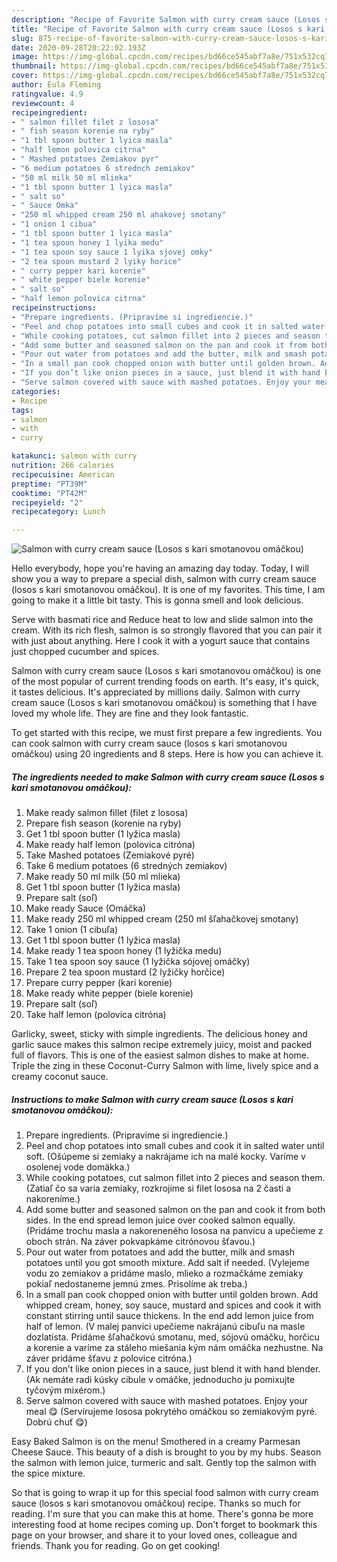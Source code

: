 ```yaml
---
description: "Recipe of Favorite Salmon with curry cream sauce (Losos s kari smotanovou omáčkou)"
title: "Recipe of Favorite Salmon with curry cream sauce (Losos s kari smotanovou omáčkou)"
slug: 875-recipe-of-favorite-salmon-with-curry-cream-sauce-losos-s-kari-smotanovou-omackou
date: 2020-09-28T20:22:02.193Z
image: https://img-global.cpcdn.com/recipes/bd66ce545abf7a8e/751x532cq70/salmon-with-curry-cream-sauce-losos-s-kari-smotanovou-omackou-recipe-main-photo.jpg
thumbnail: https://img-global.cpcdn.com/recipes/bd66ce545abf7a8e/751x532cq70/salmon-with-curry-cream-sauce-losos-s-kari-smotanovou-omackou-recipe-main-photo.jpg
cover: https://img-global.cpcdn.com/recipes/bd66ce545abf7a8e/751x532cq70/salmon-with-curry-cream-sauce-losos-s-kari-smotanovou-omackou-recipe-main-photo.jpg
author: Eula Fleming
ratingvalue: 4.9
reviewcount: 4
recipeingredient:
- " salmon fillet filet z lososa"
- " fish season korenie na ryby"
- "1 tbl spoon butter 1 lyica masla"
- "half lemon polovica citrna"
- " Mashed potatoes Zemiakov pyr"
- "6 medium potatoes 6 strednch zemiakov"
- "50 ml milk 50 ml mlieka"
- "1 tbl spoon butter 1 lyica masla"
- " salt so"
- " Sauce Omka"
- "250 ml whipped cream 250 ml ahakovej smotany"
- "1 onion 1 cibua"
- "1 tbl spoon butter 1 lyica masla"
- "1 tea spoon honey 1 lyika medu"
- "1 tea spoon soy sauce 1 lyika sjovej omky"
- "2 tea spoon mustard 2 lyiky horice"
- " curry pepper kari korenie"
- " white pepper biele korenie"
- " salt so"
- "half lemon polovica citrna"
recipeinstructions:
- "Prepare ingredients. (Pripravíme si ingrediencie.)"
- "Peel and chop potatoes into small cubes and cook it in salted water until soft. (Ošúpeme si zemiaky a nakrájame ich na malé kocky. Varíme v osolenej vode domäkka.)"
- "While cooking potatoes, cut salmon fillet into 2 pieces and season them. (Zatiaľ čo sa varia zemiaky, rozkrojíme si filet lososa na 2 časti a nakoreníme.)"
- "Add some butter and seasoned salmon on the pan and cook it from both sides. In the end spread lemon juice over cooked salmon equally. (Pridáme trochu masla a nakoreneného lososa na panvicu a upečieme z oboch strán. Na záver pokvapkáme citrónovou šťavou.)"
- "Pour out water from potatoes and add the butter, milk and smash potatoes until you got smooth mixture. Add salt if needed. (Vylejeme vodu zo zemiakov a pridáme maslo, mlieko a rozmačkáme zemiaky pokiaľ nedostaneme jemnú zmes. Prisolíme ak treba.)"
- "In a small pan cook chopped onion with butter until golden brown. Add whipped cream, honey, soy sauce, mustard and spices and cook it with constant stirring until sauce thickens. In the end add lemon juice from half of lemon. (V malej panvici upečieme nakrájanú cibuľu na masle dozlatista. Pridáme šľahačkovú smotanu, med, sójovú omáčku, horčicu a korenie a varíme za stáleho miešania kým nám omáčka nezhustne. Na záver pridáme šťavu z polovice citróna.)"
- "If you don’t like onion pieces in a sauce, just blend it with hand blender. (Ak nemáte radi kúsky cibule v omáčke, jednoducho ju pomixujte tyčovým mixérom.)"
- "Serve salmon covered with sauce with mashed potatoes. Enjoy your meal 😋 (Servírujeme lososa pokrytého omáčkou so zemiakovým pyré. Dobrú chuť 😋)"
categories:
- Recipe
tags:
- salmon
- with
- curry

katakunci: salmon with curry 
nutrition: 266 calories
recipecuisine: American
preptime: "PT39M"
cooktime: "PT42M"
recipeyield: "2"
recipecategory: Lunch

---
```



![Salmon with curry cream sauce (Losos s kari smotanovou omáčkou)](https://img-global.cpcdn.com/recipes/bd66ce545abf7a8e/751x532cq70/salmon-with-curry-cream-sauce-losos-s-kari-smotanovou-omackou-recipe-main-photo.jpg)

Hello everybody, hope you're having an amazing day today. Today, I will show you a way to prepare a special dish, salmon with curry cream sauce (losos s kari smotanovou omáčkou). It is one of my favorites. This time, I am going to make it a little bit tasty. This is gonna smell and look delicious.

Serve with basmati rice and Reduce heat to low and slide salmon into the cream. With its rich flesh, salmon is so strongly flavored that you can pair it with just about anything. Here I cook it with a yogurt sauce that contains just chopped cucumber and spices.

Salmon with curry cream sauce (Losos s kari smotanovou omáčkou) is one of the most popular of current trending foods on earth. It's easy, it's quick, it tastes delicious. It's appreciated by millions daily. Salmon with curry cream sauce (Losos s kari smotanovou omáčkou) is something that I have loved my whole life. They are fine and they look fantastic.


To get started with this recipe, we must first prepare a few ingredients. You can cook salmon with curry cream sauce (losos s kari smotanovou omáčkou) using 20 ingredients and 8 steps. Here is how you can achieve it.

<!--inarticleads1-->

##### The ingredients needed to make Salmon with curry cream sauce (Losos s kari smotanovou omáčkou):

1. Make ready  salmon fillet (filet z lososa)
1. Prepare  fish season (korenie na ryby)
1. Get 1 tbl spoon butter (1 lyžica masla)
1. Make ready half lemon (polovica citróna)
1. Take  Mashed potatoes (Zemiakové pyré)
1. Take 6 medium potatoes (6 stredných zemiakov)
1. Make ready 50 ml milk (50 ml mlieka)
1. Get 1 tbl spoon butter (1 lyžica masla)
1. Prepare  salt (soľ)
1. Make ready  Sauce (Omáčka)
1. Make ready 250 ml whipped cream (250 ml šľahačkovej smotany)
1. Take 1 onion (1 cibuľa)
1. Get 1 tbl spoon butter (1 lyžica masla)
1. Make ready 1 tea spoon honey (1 lyžička medu)
1. Take 1 tea spoon soy sauce (1 lyžička sójovej omáčky)
1. Prepare 2 tea spoon mustard (2 lyžičky horčice)
1. Prepare  curry pepper (kari korenie)
1. Make ready  white pepper (biele korenie)
1. Prepare  salt (soľ)
1. Take half lemon (polovica citróna)


Garlicky, sweet, sticky with simple ingredients. The delicious honey and garlic sauce makes this salmon recipe extremely juicy, moist and packed full of flavors. This is one of the easiest salmon dishes to make at home. Triple the zing in these Coconut-Curry Salmon with lime, lively spice and a creamy coconut sauce. 

<!--inarticleads2-->

##### Instructions to make Salmon with curry cream sauce (Losos s kari smotanovou omáčkou):

1. Prepare ingredients. (Pripravíme si ingrediencie.)
1. Peel and chop potatoes into small cubes and cook it in salted water until soft. (Ošúpeme si zemiaky a nakrájame ich na malé kocky. Varíme v osolenej vode domäkka.)
1. While cooking potatoes, cut salmon fillet into 2 pieces and season them. (Zatiaľ čo sa varia zemiaky, rozkrojíme si filet lososa na 2 časti a nakoreníme.)
1. Add some butter and seasoned salmon on the pan and cook it from both sides. In the end spread lemon juice over cooked salmon equally. (Pridáme trochu masla a nakoreneného lososa na panvicu a upečieme z oboch strán. Na záver pokvapkáme citrónovou šťavou.)
1. Pour out water from potatoes and add the butter, milk and smash potatoes until you got smooth mixture. Add salt if needed. (Vylejeme vodu zo zemiakov a pridáme maslo, mlieko a rozmačkáme zemiaky pokiaľ nedostaneme jemnú zmes. Prisolíme ak treba.)
1. In a small pan cook chopped onion with butter until golden brown. Add whipped cream, honey, soy sauce, mustard and spices and cook it with constant stirring until sauce thickens. In the end add lemon juice from half of lemon. (V malej panvici upečieme nakrájanú cibuľu na masle dozlatista. Pridáme šľahačkovú smotanu, med, sójovú omáčku, horčicu a korenie a varíme za stáleho miešania kým nám omáčka nezhustne. Na záver pridáme šťavu z polovice citróna.)
1. If you don’t like onion pieces in a sauce, just blend it with hand blender. (Ak nemáte radi kúsky cibule v omáčke, jednoducho ju pomixujte tyčovým mixérom.)
1. Serve salmon covered with sauce with mashed potatoes. Enjoy your meal 😋 (Servírujeme lososa pokrytého omáčkou so zemiakovým pyré. Dobrú chuť 😋)


Easy Baked Salmon is on the menu! Smothered in a creamy Parmesan Cheese Sauce. This beauty of a dish is brought to you by my hubs. Season the salmon with lemon juice, turmeric and salt. Gently top the salmon with the spice mixture. 

So that is going to wrap it up for this special food salmon with curry cream sauce (losos s kari smotanovou omáčkou) recipe. Thanks so much for reading. I'm sure that you can make this at home. There's gonna be more interesting food at home recipes coming up. Don't forget to bookmark this page on your browser, and share it to your loved ones, colleague and friends. Thank you for reading. Go on get cooking!
